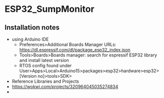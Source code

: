 # ESP32_SumpMonitor

## Installation notes
- using Arduino IDE
  - Preferences>Additional Boards Manager URLs: https://dl.espressif.com/dl/package_esp32_index.json
  - Tools>Boards>Boards manager: search for espressif ESP32 library and install latest version
  - RTOS config found under User>Apps>Local>Arduino15>packages>esp32>hardware>esp32>[Version no]>tools>SDK>
- Reference Libraries and Projects
 - https://wokwi.com/projects/320964045035274834
 - 